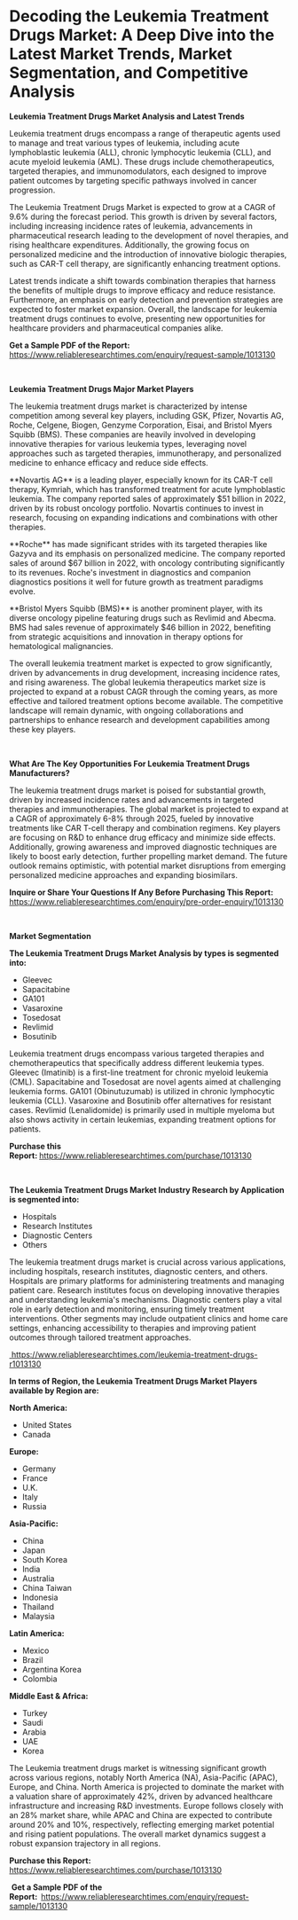 <p><h1>Decoding the Leukemia Treatment Drugs Market: A Deep Dive into the Latest Market Trends, Market Segmentation, and Competitive Analysis</h1></p><p><strong>Leukemia Treatment Drugs Market Analysis and Latest Trends</strong></p>
<p><p>Leukemia treatment drugs encompass a range of therapeutic agents used to manage and treat various types of leukemia, including acute lymphoblastic leukemia (ALL), chronic lymphocytic leukemia (CLL), and acute myeloid leukemia (AML). These drugs include chemotherapeutics, targeted therapies, and immunomodulators, each designed to improve patient outcomes by targeting specific pathways involved in cancer progression.</p><p>The Leukemia Treatment Drugs Market is expected to grow at a CAGR of 9.6% during the forecast period. This growth is driven by several factors, including increasing incidence rates of leukemia, advancements in pharmaceutical research leading to the development of novel therapies, and rising healthcare expenditures. Additionally, the growing focus on personalized medicine and the introduction of innovative biologic therapies, such as CAR-T cell therapy, are significantly enhancing treatment options.</p><p>Latest trends indicate a shift towards combination therapies that harness the benefits of multiple drugs to improve efficacy and reduce resistance. Furthermore, an emphasis on early detection and prevention strategies are expected to foster market expansion. Overall, the landscape for leukemia treatment drugs continues to evolve, presenting new opportunities for healthcare providers and pharmaceutical companies alike.</p></p>
<p><strong>Get a Sample PDF of the Report:&nbsp;</strong> <a href="https://www.reliableresearchtimes.com/enquiry/request-sample/1013130?utm_campaign=2205&utm_medium=2&utm_source=Github&utm_content=ia&utm_term=16042025&utm_id=leukemia-treatment-drugs">https://www.reliableresearchtimes.com/enquiry/request-sample/1013130</a></p>
<p>&nbsp;</p>
<p><strong>Leukemia Treatment Drugs Major Market Players</strong></p>
<p><p>The leukemia treatment drugs market is characterized by intense competition among several key players, including GSK, Pfizer, Novartis AG, Roche, Celgene, Biogen, Genzyme Corporation, Eisai, and Bristol Myers Squibb (BMS). These companies are heavily involved in developing innovative therapies for various leukemia types, leveraging novel approaches such as targeted therapies, immunotherapy, and personalized medicine to enhance efficacy and reduce side effects.</p><p>**Novartis AG** is a leading player, especially known for its CAR-T cell therapy, Kymriah, which has transformed treatment for acute lymphoblastic leukemia. The company reported sales of approximately $51 billion in 2022, driven by its robust oncology portfolio. Novartis continues to invest in research, focusing on expanding indications and combinations with other therapies.</p><p>**Roche** has made significant strides with its targeted therapies like Gazyva and its emphasis on personalized medicine. The company reported sales of around $67 billion in 2022, with oncology contributing significantly to its revenues. Roche's investment in diagnostics and companion diagnostics positions it well for future growth as treatment paradigms evolve.</p><p>**Bristol Myers Squibb (BMS)** is another prominent player, with its diverse oncology pipeline featuring drugs such as Revlimid and Abecma. BMS had sales revenue of approximately $46 billion in 2022, benefiting from strategic acquisitions and innovation in therapy options for hematological malignancies.</p><p>The overall leukemia treatment market is expected to grow significantly, driven by advancements in drug development, increasing incidence rates, and rising awareness. The global leukemia therapeutics market size is projected to expand at a robust CAGR through the coming years, as more effective and tailored treatment options become available. The competitive landscape will remain dynamic, with ongoing collaborations and partnerships to enhance research and development capabilities among these key players.</p></p>
<p>&nbsp;</p>
<p><strong>What Are The Key Opportunities For Leukemia Treatment Drugs Manufacturers?</strong></p>
<p><p>The leukemia treatment drugs market is poised for substantial growth, driven by increased incidence rates and advancements in targeted therapies and immunotherapies. The global market is projected to expand at a CAGR of approximately 6-8% through 2025, fueled by innovative treatments like CAR T-cell therapy and combination regimens. Key players are focusing on R&D to enhance drug efficacy and minimize side effects. Additionally, growing awareness and improved diagnostic techniques are likely to boost early detection, further propelling market demand. The future outlook remains optimistic, with potential market disruptions from emerging personalized medicine approaches and expanding biosimilars.</p></p>
<p><strong>Inquire or Share Your Questions If Any Before Purchasing This Report:</strong> <a href="https://www.reliableresearchtimes.com/enquiry/pre-order-enquiry/1013130?utm_campaign=2205&utm_medium=2&utm_source=Github&utm_content=ia&utm_term=16042025&utm_id=leukemia-treatment-drugs">https://www.reliableresearchtimes.com/enquiry/pre-order-enquiry/1013130</a></p>
<p>&nbsp;</p>
<p><strong>Market Segmentation</strong></p>
<p><strong>The Leukemia Treatment Drugs Market Analysis by types is segmented into:</strong></p>
<p><ul><li>Gleevec</li><li>Sapacitabine</li><li>GA101</li><li>Vasaroxine</li><li>Tosedosat</li><li>Revlimid</li><li>Bosutinib</li></ul></p>
<p><p>Leukemia treatment drugs encompass various targeted therapies and chemotherapeutics that specifically address different leukemia types. Gleevec (Imatinib) is a first-line treatment for chronic myeloid leukemia (CML). Sapacitabine and Tosedosat are novel agents aimed at challenging leukemia forms. GA101 (Obinutuzumab) is utilized in chronic lymphocytic leukemia (CLL). Vasaroxine and Bosutinib offer alternatives for resistant cases. Revlimid (Lenalidomide) is primarily used in multiple myeloma but also shows activity in certain leukemias, expanding treatment options for patients.</p></p>
<p><strong>Purchase this Report:&nbsp;</strong><a href="https://www.reliableresearchtimes.com/purchase/1013130?utm_campaign=2205&utm_medium=2&utm_source=Github&utm_content=ia&utm_term=16042025&utm_id=leukemia-treatment-drugs">https://www.reliableresearchtimes.com/purchase/1013130</a></p>
<p>&nbsp;</p>
<p><strong>The Leukemia Treatment Drugs Market Industry Research by Application is segmented into:</strong></p>
<p><ul><li>Hospitals</li><li>Research Institutes</li><li>Diagnostic Centers</li><li>Others</li></ul></p>
<p><p>The leukemia treatment drugs market is crucial across various applications, including hospitals, research institutes, diagnostic centers, and others. Hospitals are primary platforms for administering treatments and managing patient care. Research institutes focus on developing innovative therapies and understanding leukemia's mechanisms. Diagnostic centers play a vital role in early detection and monitoring, ensuring timely treatment interventions. Other segments may include outpatient clinics and home care settings, enhancing accessibility to therapies and improving patient outcomes through tailored treatment approaches.</p></p>
<p><a href="https://www.reliableresearchtimes.com/leukemia-treatment-drugs-r1013130?utm_campaign=2205&utm_medium=2&utm_source=Github&utm_content=ia&utm_term=16042025&utm_id=leukemia-treatment-drugs">&nbsp;https://www.reliableresearchtimes.com/leukemia-treatment-drugs-r1013130</a></p>
<p><strong>In terms of Region, the Leukemia Treatment Drugs Market Players available by Region are:</strong></p>
<p>
    <p> <strong> North America: </strong>
        <ul>
            <li>United States</li>
            <li>Canada</li>
        </ul>
        </p> 
    <p> <strong> Europe: </strong>
        <ul>
            <li>Germany</li>
            <li>France</li>
            <li>U.K.</li>
            <li>Italy</li>
            <li>Russia</li>
        </ul>
        </p> 
    <p> <strong> Asia-Pacific: </strong>
        <ul>
            <li>China</li>
            <li>Japan</li>
            <li>South Korea</li>
            <li>India</li>
            <li>Australia</li>
            <li>China Taiwan</li>
            <li>Indonesia</li>
            <li>Thailand</li>
            <li>Malaysia</li>
        </ul>
        </p> 
    <p> <strong> Latin America: </strong>
        <ul>
            <li>Mexico</li>
            <li>Brazil</li>
            <li>Argentina Korea</li>
            <li>Colombia</li>
        </ul>
        </p> 
    <p> <strong> Middle East & Africa: </strong>
        <ul>
            <li>Turkey</li>
            <li>Saudi</li>
            <li>Arabia</li>
            <li>UAE</li>
            <li>Korea</li>
        </ul>
    </p>
    </p>
<p><p>The Leukemia treatment drugs market is witnessing significant growth across various regions, notably North America (NA), Asia-Pacific (APAC), Europe, and China. North America is projected to dominate the market with a valuation share of approximately 42%, driven by advanced healthcare infrastructure and increasing R&D investments. Europe follows closely with an 28% market share, while APAC and China are expected to contribute around 20% and 10%, respectively, reflecting emerging market potential and rising patient populations. The overall market dynamics suggest a robust expansion trajectory in all regions.</p></p>
<p><strong>Purchase this Report: </strong><a href="https://www.reliableresearchtimes.com/purchase/1013130?utm_campaign=2205&utm_medium=2&utm_source=Github&utm_content=ia&utm_term=16042025&utm_id=leukemia-treatment-drugs">https://www.reliableresearchtimes.com/purchase/1013130</a></p>
<p>&nbsp;<strong>Get a Sample PDF of the Report:&nbsp;&nbsp;</strong><a href="https://www.reliableresearchtimes.com/enquiry/request-sample/1013130?utm_campaign=2205&utm_medium=2&utm_source=Github&utm_content=ia&utm_term=16042025&utm_id=leukemia-treatment-drugs">https://www.reliableresearchtimes.com/enquiry/request-sample/1013130</a></p>
<p><strong></strong></p>
<p><p></p><p></p><p></p></p>